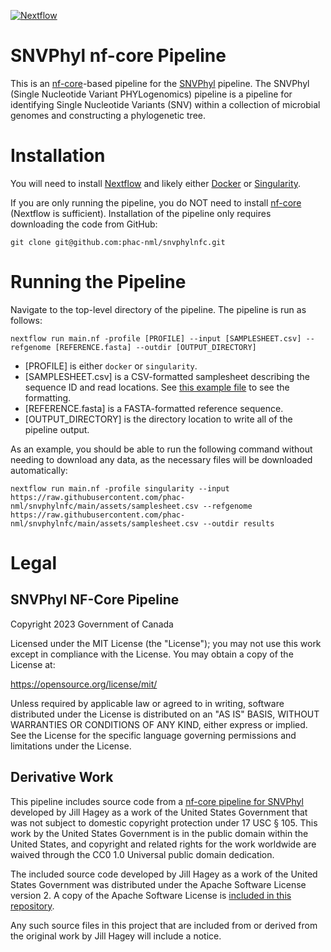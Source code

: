 [![Nextflow](https://img.shields.io/badge/nextflow-%E2%89%A523.04.3-brightgreen.svg)](https://www.nextflow.io/)

# SNVPhyl nf-core Pipeline

This is an [nf-core](https://nf-co.re/)-based pipeline for the [SNVPhyl](https://snvphyl.readthedocs.io) pipeline. The SNVPhyl (Single Nucleotide Variant PHYLogenomics) pipeline is a pipeline for identifying Single Nucleotide Variants (SNV) within a collection of microbial genomes and constructing a phylogenetic tree.

# Installation

You will need to install [Nextflow](https://www.nextflow.io/docs/latest/getstarted.html#installation) and likely either [Docker](https://docs.docker.com/get-docker/) or [Singularity](https://docs.sylabs.io/guides/latest/user-guide/quick_start.html).

If you are only running the pipeline, you do NOT need to install [nf-core](https://nf-co.re/) (Nextflow is sufficient). Installation of the pipeline only requires downloading the code from GitHub:

```
git clone git@github.com:phac-nml/snvphylnfc.git
```

# Running the Pipeline

Navigate to the top-level directory of the pipeline. The pipeline is run as follows:

```
nextflow run main.nf -profile [PROFILE] --input [SAMPLESHEET.csv] --refgenome [REFERENCE.fasta] --outdir [OUTPUT_DIRECTORY]
```

- [PROFILE] is either `docker` or `singularity`.
- [SAMPLESHEET.csv] is a CSV-formatted samplesheet describing the sequence ID and read locations. See [this example file](https://raw.githubusercontent.com/phac-nml/snvphylnfc/main/assets/samplesheet.csv) to see the formatting.
- [REFERENCE.fasta] is a FASTA-formatted reference sequence.
- [OUTPUT_DIRECTORY] is the directory location to write all of the pipeline output.

As an example, you should be able to run the following command without needing to download any data, as the necessary files will be downloaded automatically:

```
nextflow run main.nf -profile singularity --input https://raw.githubusercontent.com/phac-nml/snvphylnfc/main/assets/samplesheet.csv --refgenome https://raw.githubusercontent.com/phac-nml/snvphylnfc/main/assets/samplesheet.csv --outdir results
```

# Legal

## SNVPhyl NF-Core Pipeline

Copyright 2023 Government of Canada

Licensed under the MIT License (the "License"); you may not use
this work except in compliance with the License. You may obtain a copy of the
License at:

https://opensource.org/license/mit/

Unless required by applicable law or agreed to in writing, software distributed
under the License is distributed on an "AS IS" BASIS, WITHOUT WARRANTIES OR
CONDITIONS OF ANY KIND, either express or implied. See the License for the
specific language governing permissions and limitations under the License.

## Derivative Work

This pipeline includes source code from a [nf-core pipeline for SNVPhyl](https://github.com/DHQP/SNVPhyl_Nextflow) developed by Jill Hagey as a work of the United States Government that was not subject to domestic copyright protection under 17 USC § 105. This work by the United States Government is in the public domain within the United States, and copyright and related rights for the work worldwide are waived through the CC0 1.0 Universal public domain dedication.

The included source code developed by Jill Hagey as a work of the United States Government was distributed under the Apache Software License version 2. A copy of the Apache Software License is [included in this repository](LICENSE-Apachev2.txt).

Any such source files in this project that are included from or derived from the original work by Jill Hagey will include a notice.
